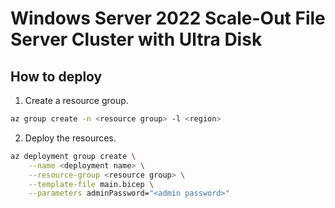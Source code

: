 # Windows Server 2022 Scale-Out File Server Cluster with Ultra Disk

## How to deploy

1. Create a resource group.
```sh
az group create -n <resource group> -l <region>
```
2. Deploy the resources.
```sh
az deployment group create \
    --name <deployment name> \
    --resource-group <resource group> \
    --template-file main.bicep \
    --parameters adminPassword="<admin password>"
```

